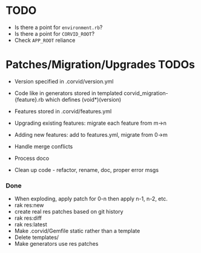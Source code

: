 TODO
====
* Is there a point for `environment.rb`?
* Is there a point for `CORVID_ROOT`?
* Check `APP_ROOT` reliance

Patches/Migration/Upgrades TODOs
================================
* Version specified in .corvid/version.yml

* Code like in generators stored in templated corvid_migration-{feature}.rb which defines (void*)(version)
* Features stored in .corvid/features.yml
* Upgrading existing features: migrate each feature from m->n
* Adding new features: add to features.yml, migrate from 0->m

* Handle merge conflicts

* Process doco
* Clean up code - refactor, rename, doc, proper error msgs

### Done
* When exploding, apply patch for 0-n then apply n-1, n-2, etc.
* rak res:new
* create real res patches based on git history
* rak res:diff
* rak res:latest
* Make .corvid/Gemfile static rather than a template
* Delete templates/
* Make generators use res patches
